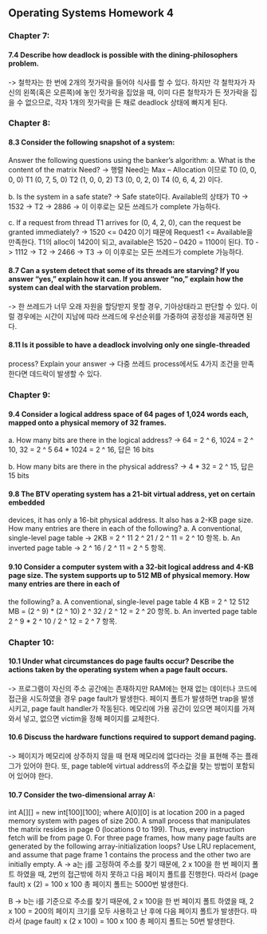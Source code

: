 ## Operating Systems Homework 4

### Chapter 7:
#### 7.4 Describe how deadlock is possible with the dining-philosophers problem.
-> 철학자는 한 번에 2개의 젓가락을 들어야 식사를 할 수 있다. 하지만 각 철학자가 자신의 왼쪽(혹은 오른쪽)에 놓인 젓가락을 집었을 때, 이미 다른 철학자가 든 젓가락을 집을 수 없으므로, 각자 1개의 젓가락을 든 채로 deadlock 상태에 빠지게 된다.

### Chapter 8:
#### 8.3 Consider the following snapshot of a system: 
 
Answer the following questions using the banker’s algorithm:
a. What is the content of the matrix Need?
-> 행렬 Need는 Max – Allocation 이므로
T0 (0, 0, 0, 0)
T1 (0, 7, 5, 0)
T2 (1, 0, 0, 2)
T3 (0, 0, 2, 0)
T4 (0, 6, 4, 2) 이다.

b. Is the system in a safe state?
-> Safe state이다.
Available의 상태가
T0 -> 1532 -> T2 -> 2886 -> 이 이후로는 모든 쓰레드가 complete 가능하다. 

c. If a request from thread T1 arrives for (0, 4, 2, 0), can the request be granted 
immediately?
-> 1520 <= 0420 이기 때문에 Request1 <= Available을 만족한다.
T1의 alloc이 1420이 되고, available은 1520 – 0420 = 1100이 된다.
T0 -> 1112 -> T2 -> 2466 -> T3 -> 이 이후로는 모든 쓰레드가 complete 가능하다.

#### 8.7 Can a system detect that some of its threads are starving? If you answer “yes,” explain how it can. If you answer “no,” explain how the system can deal with the starvation problem.
-> 한 쓰레드가 너무 오래 자원을 할당받지 못할 경우, 기아상태라고 판단할 수 있다. 이럴 경우에는 시간이 지남에 따라 쓰레드에 우선순위를 가중하여 공정성을 제공하면 된다.

#### 8.11 Is it possible to have a deadlock involving only one single-threaded 
process? Explain your answer
-> 다중 쓰레드 process에서도 4가지 조건을 만족한다면 데드락이 발생할 수 있다.

### Chapter 9:
#### 9.4  Consider a logical address space of 64 pages of 1,024 words each, mapped onto a physical memory of 32 frames.
a. How many bits are there in the logical address?
-> 64 = 2 ^ 6, 1024 = 2 ^ 10, 32 = 2 ^ 5
64 * 1024 = 2 ^ 16, 답은 16 bits

b. How many bits are there in the physical address?
-> 4 * 32 = 2 ^ 15, 답은 15 bits

#### 9.8 The BTV operating system has a 21-bit virtual address, yet on certain embedded 
devices, it has only a 16-bit physical address. It also has a 2-KB page size. How many 
entries are there in each of the following?
a. A conventional, single-level page table
-> 2KB = 2 ^ 11
2 ^ 21 / 2 ^ 11 = 2 ^ 10 항목.
b. An inverted page table
-> 2 ^ 16 / 2 ^ 11 = 2 ^ 5 항목.

#### 9.10 Consider a computer system with a 32-bit logical address and 4-KB page size. The system supports up to 512 MB of physical memory. How many entries are there in each of 
the following?
a.  A conventional, single-level page table
4 KB = 2 ^ 12
512 MB = (2 ^ 9) * (2 ^ 10)
2 ^ 32 / 2 ^ 12 = 2 ^ 20 항목.
b.  An inverted page table
2 ^ 9 * 2 ^ 10 / 2 ^ 12 = 2 ^ 7 항목.

### Chapter 10:
#### 10.1 Under what circumstances do page faults occur? Describe the actions taken by the operating system when a page fault occurs.
-> 프로그램이 자신의 주소 공간에는 존재하지만 RAM에는 현재 없는 데이터나 코드에 접근을 시도하였을 경우 page fault가 발생한다. 페이지 폴트가 발생하면 trap을 발생시키고,  page fault handler가 작동된다. 메모리에 가용 공간이 있으면 페이지를 가져와서 넣고, 없으면 victim을 정해 페이지를 교체한다. 

#### 10.6 Discuss the hardware functions required to support demand paging.
-> 페이지가 메모리에 상주하지 않을 때 현재 메모리에 없다라는 것을 표현해 주는 플래그가 있어야 한다. 또, page table에 virtual address의 주소값을 찾는 방법이 포함되어 있어야 한다.

#### 10.7 Consider the two-dimensional array A: 
int A[][] = new int[100][100];
where A[0][0] is at location 200 in a paged memory system with pages of size 200. A small process that manipulates the matrix resides in page 0 (locations 0 to 199). Thus, every instruction fetch will be from page 0. For three page frames, how many page faults are generated by the following array-initialization loops? Use LRU replacement, and assume that page frame 1 contains the process and the other two are initially empty.
A
-> a는 j를 고정하여 주소를 찾기 때문에, 2 x 100을 한 번 페이지 폴트 하였을 때, 2번의 접근밖에 하지 못하고 다음 페이지 폴트를 진행한다. 따라서
(page fault) x (2) = 100 x 100
총 페이지 폴트는 5000번 발생한다.

B
-> b는 i를 기준으로 주소를 찾기 때문에, 2 x 100을 한 번 페이지 폴트 하였을 때, 2 x 100 = 200의 페이지 크기를 모두 사용하고 난 후에 다음 페이지 폴트가 발생한다. 따라서
 (page fault) x (2 x 100) = 100 x 100
총 페이지 폴트는 50번 발생한다.
